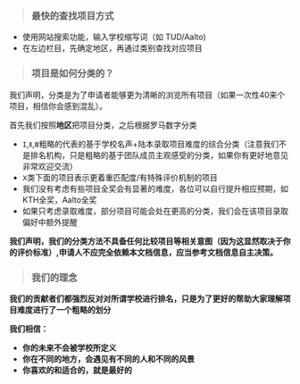 > ### 最快的查找项目方式

* 使用网站搜索功能，输入学校缩写词（如 TUD/Aalto)
* 在左边栏目，先确定地区，再通过类别查找对应项目

> ### 项目是如何分类的？
    
我们声明，分类是为了申请者能够更为清晰的浏览所有项目（如果一次性40来个项目，相信你会感到混乱）。

首先我们按照**地区**把项目分类，之后根据罗马数字分类

* `I`,`Ⅱ`,`Ⅲ`粗略的代表的基于学校名声+陆本录取项目难度的综合分类（注意我们不是排名机构，只是粗略的基于团队成员主观感受的分类，如果你有更好地意见非常欢迎交流）
* `Ⅹ`类下面的项目表示更着重匹配度/有特殊评价机制的项目
* 我们没有考虑有些项目全奖会有显著的难度，各位可以自行提升相应预期，如KTH全奖，Aalto全奖
* 如果只考虑录取难度，部分项目可能会处在更高的分类，我们会在该项目录取偏好中额外提醒

**我们声明，我们的分类方法不具备任何比较项目等相关意图（因为这显然取决于你的评价标准）,申请人不应完全依赖本文档信息，应当参考文档信息自主决策。**
> ### 我们的理念 


**我们的贡献者们都强烈反对对所谓学校进行排名，只是为了更好的帮助大家理解项目难度进行了一个粗略的划分**

**我们相信：**

* **你的未来不会被学校所定义**
* **你在不同的地方，会遇见有不同的人和不同的风景**
* **你喜欢的和适合的，就是最好的**